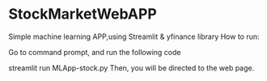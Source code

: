 # StockMarketWebAPP

Simple machine learning APP,using Streamlit & yfinance library
How to run:

Go to command prompt, and run the following code

streamlit run MLApp-stock.py
Then, you will be directed to the web page.
